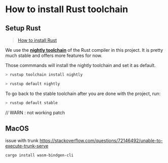 # How to install Rust toolchain

## Setup Rust

> [How to install Rust](https://www.rust-lang.org/tools/install)

We use the [**nightly toolchain**](https://doc.rust-lang.org/book/appendix-07-nightly-rust.html) of the Rust compiler in this project. It is pretty much stable and offers more features for now.

Those commmands will install the nightly toolchain and set it as default.

```bash
> rustup toolchain install nightly
```

```bash
> rustup default nightly
```


To go back to the stable toolchain after you are done with the project, run:

```bash
> rustup default stable
```


// WARN : not working patch
## MacOS
issue with trunk https://stackoverflow.com/questions/72146492/unable-to-execute-trunk-serve

```bash
cargo install wasm-bindgen-cli
```